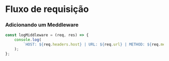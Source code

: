 # Fluxo de requisição #

### Adicionando um Meddleware ###

```js
const logMiddleware = (req, res) => {
    console.log(
        `HOST: ${req.headers.host} | URL: ${req.url} | METHOD: ${req.method}`
    );
};
```